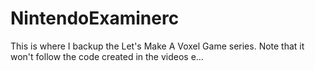 # NintendoExaminerc
This is where I backup the Let's Make A Voxel Game series. Note that it won't follow the code created in the videos e…
